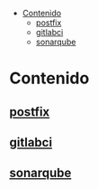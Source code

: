 - [Contenido](#contenido)
  - [postfix](#postfix)
  - [gitlabci](#gitlabci)
  - [sonarqube](#sonarqube)

# Contenido
## [postfix](postfix-README%2FREADME.md)
## [gitlabci](gitlabci-README%2FREADME.md)
## [sonarqube](sonarqube%2FREADME.md)